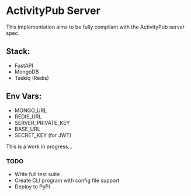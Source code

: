 # ActivityPub Server 

This implementation aims to be fully compliant with the ActivityPub server spec.

## Stack:
* FastAPI
* MongoDB
* Taskiq (Redis)

## Env Vars:
* MONGO_URL
* REDIS_URL
* SERVER_PRIVATE_KEY
* BASE_URL
* SECRET_KEY (for JWT)

This is a work in progress...

### TODO
* Write full test suite
* Create CLI program with config file support
* Deploy to PyPi
